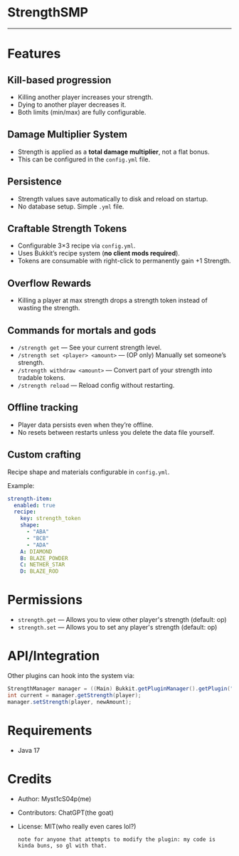 # StrengthSMP
---
# Features

## Kill-based progression
- Killing another player increases your strength.
- Dying to another player decreases it.
- Both limits (min/max) are fully configurable.

## Damage Multiplier System
- Strength is applied as a **total damage multiplier**, not a flat bonus.
- This can be configured in the `config.yml` file.

## Persistence
- Strength values save automatically to disk and reload on startup.
- No database setup. Simple `.yml` file.

## Craftable Strength Tokens
- Configurable 3×3 recipe via `config.yml`.
- Uses Bukkit’s recipe system (**no client mods required**).
- Tokens are consumable with right-click to permanently gain +1 Strength.

## Overflow Rewards
- Killing a player at max strength drops a strength token instead of wasting the strength.

## Commands for mortals and gods
- `/strength get` — See your current strength level.
- `/strength set <player> <amount>` — (OP only) Manually set someone’s strength.
- `/strength withdraw <amount>` — Convert part of your strength into tradable tokens.
- `/strength reload` — Reload config without restarting.

## Offline tracking
- Player data persists even when they’re offline.
- No resets between restarts unless you delete the data file yourself.

## Custom crafting
Recipe shape and materials configurable in `config.yml`.

Example:
```yaml
strength-item:
  enabled: true
  recipe:
    key: strength_token
    shape:
      - "ABA"
      - "BCB"
      - "ADA"
    A: DIAMOND
    B: BLAZE_POWDER
    C: NETHER_STAR
    D: BLAZE_ROD
```
# Permissions
- `strength.get` — Allows you to view other player's strength (default: op)
- `strength.set` — Allows you to set any player's strength (default: op)

# API/Integration
Other plugins can hook into the system via:
```java
StrengthManager manager = ((Main) Bukkit.getPluginManager().getPlugin("Strength_SMP")).getStrengthManager();
int current = manager.getStrength(player);
manager.setStrength(player, newAmount);
```
# Requirements
- Java 17

# Credits
- Author: Myst1cS04p(me)
- Contributors: ChatGPT(the goat)
- License: MIT(who really even cares lol?)

  `note for anyone that attempts to modify the plugin: my code is kinda buns, so gl with that.`
